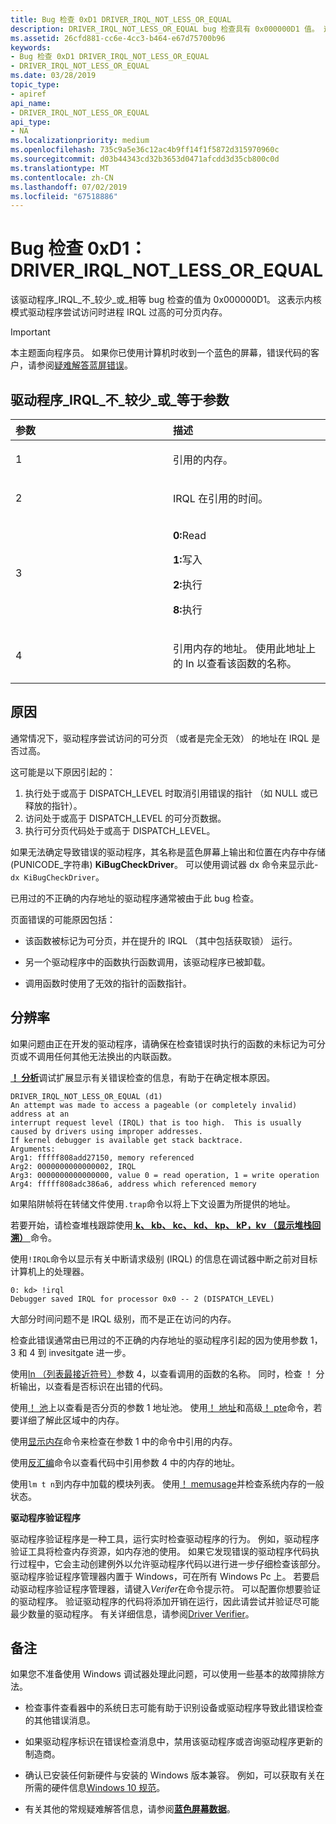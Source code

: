 ```yaml
---
title: Bug 检查 0xD1 DRIVER_IRQL_NOT_LESS_OR_EQUAL
description: DRIVER_IRQL_NOT_LESS_OR_EQUAL bug 检查具有 0x000000D1 值。 这表示内核模式驱动程序试图访问可分页内存过高的 IRQL 的进程。
ms.assetid: 26cfd881-cc6e-4cc3-b464-e67d75700b96
keywords:
- Bug 检查 0xD1 DRIVER_IRQL_NOT_LESS_OR_EQUAL
- DRIVER_IRQL_NOT_LESS_OR_EQUAL
ms.date: 03/28/2019
topic_type:
- apiref
api_name:
- DRIVER_IRQL_NOT_LESS_OR_EQUAL
api_type:
- NA
ms.localizationpriority: medium
ms.openlocfilehash: 735c9a5e36c12ac4b9ff14f1f5872d315970960c
ms.sourcegitcommit: d03b44343cd32b3653d0471afcdd3d35cb800c0d
ms.translationtype: MT
ms.contentlocale: zh-CN
ms.lasthandoff: 07/02/2019
ms.locfileid: "67518886"
---
```

# <a name="bug-check-0xd1-driverirqlnotlessorequal"></a>Bug 检查 0xD1：DRIVER\_IRQL\_NOT\_LESS\_OR\_EQUAL


该驱动程序\_IRQL\_不\_较少\_或\_相等 bug 检查的值为 0x000000D1。 这表示内核模式驱动程序尝试访问时进程 IRQL 过高的可分页内存。 

> [!IMPORTANT]
> 本主题面向程序员。 如果你已使用计算机时收到一个蓝色的屏幕，错误代码的客户，请参阅[疑难解答蓝屏错误](https://www.windows.com/stopcode)。


## <a name="driverirqlnotlessorequal-parameters"></a>驱动程序\_IRQL\_不\_较少\_或\_等于参数


<table>
<colgroup>
<col width="50%" />
<col width="50%" />
</colgroup>
<thead>
<tr class="header">
<th align="left">参数</th>
<th align="left">描述</th>
</tr>
</thead>
<tbody>
<tr class="odd">
<td align="left"><p>1</p></td>
<td align="left"><p>引用的内存。</p></td>
</tr>
<tr class="even">
<td align="left"><p>2</p></td>
<td align="left"><p>IRQL 在引用的时间。</p></td>
</tr>
<tr class="odd">
<td align="left"><p>3</p></td>
<td align="left"><p><strong>0:</strong>Read</p>
<p><strong>1:</strong>写入</p>
<p><strong>2:</strong>执行</p>
<p><strong>8:</strong>执行</p>
</td>
</tr>
<tr class="even">
<td align="left"><p>4</p></td>
<td align="left"><p>引用内存的地址。 使用此地址上的 ln 以查看该函数的名称。</p></td>
</tr>
</tbody>
</table>

 

<a name="cause"></a>原因
-----

通常情况下，驱动程序尝试访问的可分页 （或者是完全无效） 的地址在 IRQL 是否过高。

这可能是以下原因引起的：

1. 执行处于或高于 DISPATCH_LEVEL 时取消引用错误的指针 （如 NULL 或已释放的指针）。
2. 访问处于或高于 DISPATCH_LEVEL 的可分页数据。
3. 执行可分页代码处于或高于 DISPATCH_LEVEL。

如果无法确定导致错误的驱动程序，其名称是蓝色屏幕上输出和位置在内存中存储 (PUNICODE\_字符串) **KiBugCheckDriver**。 可以使用调试器 dx 命令来显示此- `dx KiBugCheckDriver`。

已用过的不正确的内存地址的驱动程序通常被由于此 bug 检查。

页面错误的可能原因包括：

- 该函数被标记为可分页，并在提升的 IRQL （其中包括获取锁） 运行。

- 另一个驱动程序中的函数执行函数调用，该驱动程序已被卸载。

- 调用函数时使用了无效的指针的函数指针。

<a name="resolution"></a>分辨率
----------

如果问题由正在开发的驱动程序，请确保在检查错误时执行的函数的未标记为可分页或不调用任何其他无法换出的内联函数。

[ **！ 分析**](-analyze.md)调试扩展显示有关错误检查的信息，有助于在确定根本原因。

```
DRIVER_IRQL_NOT_LESS_OR_EQUAL (d1)
An attempt was made to access a pageable (or completely invalid) address at an
interrupt request level (IRQL) that is too high.  This is usually
caused by drivers using improper addresses.
If kernel debugger is available get stack backtrace.
Arguments:
Arg1: fffff808add27150, memory referenced
Arg2: 0000000000000002, IRQL
Arg3: 0000000000000000, value 0 = read operation, 1 = write operation
Arg4: fffff808adc386a6, address which referenced memory
```

如果陷阱帧将在转储文件使用`.trap`命令以将上下文设置为所提供的地址。

若要开始，请检查堆栈跟踪使用[ **k、 kb、 kc、 kd、 kp、 kP，kv （显示堆栈回溯）** ](k--kb--kc--kd--kp--kp--kv--display-stack-backtrace-.md)命令。

使用`!IRQL`命令以显示有关中断请求级别 (IRQL) 的信息在调试器中断之前对目标计算机上的处理器。

```
0: kd> !irql
Debugger saved IRQL for processor 0x0 -- 2 (DISPATCH_LEVEL)
```

大部分时间问题不是 IRQL 级别，而不是正在访问的内存。

检查此错误通常由已用过的不正确的内存地址的驱动程序引起的因为使用参数 1，3 和 4 到 invesitgate 进一步。

使用[ln （列表最接近符号）](ln--list-nearest-symbols-.md)参数 4，以查看调用的函数的名称。 同时，检查 ！ 分析输出，以查看是否标识在出错的代码。

使用[！ 池](-pool.md)上以查看是否分页的参数 1 地址池。 使用[！ 地址](-address.md)和高级[！ pte](-pte.md)命令，若要详细了解此区域中的内存。

使用[显示内存](-db---dc---dd---dp---dq---du---dw.md)命令来检查在参数 1 中的命令中引用的内存。

使用[反汇编](u--unassemble-.md)命令以查看代码中引用参数 4 中的内存的地址。

使用`lm t n`到内存中加载的模块列表。 使用[！ memusage](-memusage.md)并检查系统内存的一般状态。 

**驱动程序验证程序**

驱动程序验证程序是一种工具，运行实时检查驱动程序的行为。 例如，驱动程序验证工具将检查内存资源，如内存池的使用。 如果它发现错误的驱动程序代码执行过程中，它会主动创建例外以允许驱动程序代码以进行进一步仔细检查该部分。 驱动程序验证程序管理器内置于 Windows，可在所有 Windows Pc 上。 若要启动驱动程序验证程序管理器，请键入*Verifer*在命令提示符。 可以配置你想要验证的驱动程序。 验证驱动程序的代码将添加开销在运行，因此请尝试并验证尽可能最少数量的驱动程序。 有关详细信息，请参阅[Driver Verifier](https://docs.microsoft.com/windows-hardware/drivers/devtest/driver-verifier)。

<a name="remarks"></a>备注
-------

如果您不准备使用 Windows 调试器处理此问题，可以使用一些基本的故障排除方法。

- 检查事件查看器中的系统日志可能有助于识别设备或驱动程序导致此错误检查的其他错误消息。

- 如果驱动程序标识在错误检查消息中，禁用该驱动程序或咨询驱动程序更新的制造商。

- 确认已安装任何新硬件与安装的 Windows 版本兼容。 例如，可以获取有关在所需的硬件信息[Windows 10 规范](https://www.microsoft.com/windows/windows-10-specifications)。

- 有关其他的常规疑难解答信息，请参阅[**蓝色屏幕数据**](blue-screen-data.md)。
